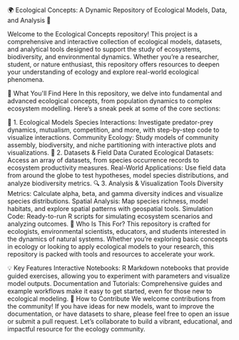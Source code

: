 🌍 Ecological Concepts: A Dynamic Repository of Ecological Models, Data, and Analysis 🌱

Welcome to the Ecological Concepts repository! This project is a comprehensive and interactive collection of ecological models, datasets, and analytical tools designed to support the study of ecosystems, biodiversity, and environmental dynamics. Whether you’re a researcher, student, or nature enthusiast, this repository offers resources to deepen your understanding of ecology and explore real-world ecological phenomena.

🌳 What You'll Find Here
In this repository, we delve into fundamental and advanced ecological concepts, from population dynamics to complex ecosystem modelling. Here’s a sneak peek at some of the core sections:

🐾 1. Ecological Models
Species Interactions: Investigate predator-prey dynamics, mutualism, competition, and more, with step-by-step code to visualize interactions.
Community Ecology: Study models of community assembly, biodiversity, and niche partitioning with interactive plots and visualizations.
🧬 2. Datasets & Field Data
Curated Ecological Datasets: Access an array of datasets, from species occurrence records to ecosystem productivity measures.
Real-World Applications: Use field data from around the globe to test hypotheses, model species distributions, and analyze biodiversity metrics.
🔍 3. Analysis & Visualization Tools
Diversity Metrics: Calculate alpha, beta, and gamma diversity indices and visualize species distributions.
Spatial Analysis: Map species richness, model habitats, and explore spatial patterns with geospatial tools.
Simulation Code: Ready-to-run R scripts for simulating ecosystem scenarios and analyzing outcomes.
🌱 Who Is This For?
This repository is crafted for ecologists, environmental scientists, educators, and students interested in the dynamics of natural systems. Whether you’re exploring basic concepts in ecology or looking to apply ecological models to your research, this repository is packed with tools and resources to accelerate your work.

💡 Key Features
Interactive Notebooks: R Markdown notebooks that provide guided exercises, allowing you to experiment with parameters and visualize model outputs.
Documentation and Tutorials: Comprehensive guides and example workflows make it easy to get started, even for those new to ecological modeling.
🤝 How to Contribute
We welcome contributions from the community! If you have ideas for new models, want to improve the documentation, or have datasets to share, please feel free to open an issue or submit a pull request. Let’s collaborate to build a vibrant, educational, and impactful resource for the ecology community.


